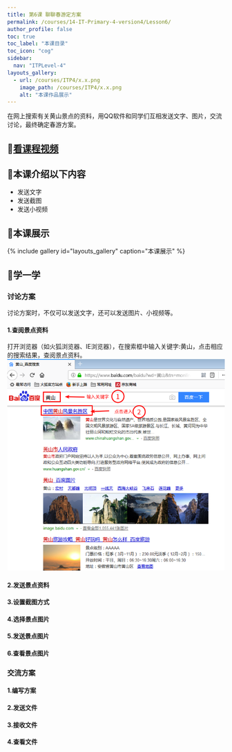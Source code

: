 ```yaml
---
title: 第6课 聊聊春游定方案
permalink: /courses/14-IT-Primary-4-version4/Lesson6/
author_profile: false
toc: true
toc_label: "本课目录"
toc_icon: "cog"
sidebar:
  nav: "ITPLevel-4"
layouts_gallery:
  - url: /courses/ITP4/x.x.png
    image_path: /courses/ITP4/x.x.png
    alt: "本课作品展示"
---
```

在网上搜索有关黄山景点的资料，用QQ软件和同学们互相发送文字、图片，交流讨论，最终确定春游方案。
## :cinema:[看课程视频](http://study.163.com)
## :mega:本课介绍以下内容
- 发送文字
- 发送截图
- 发送小视频
## :rainbow:本课展示
{% include gallery id="layouts_gallery" caption="本课展示" %}
## :electric_plug:学一学
### 讨论方案
讨论方案时，不仅可以发送文字，还可以发送图片、小视频等。
#### 1.查阅景点资料
打开浏览器（如火狐浏览器、IE浏览器），在搜索框中输入关键字:黄山，点击相应的搜索结果，查阅景点资料。
![](/courses/ITP4/6.2.png)
#### 2.发送景点资料

#### 3.设置截图方式
#### 4.选择景点图片
#### 5.发送景点图片
#### 6.查看景点图片
### 交流方案
#### 1.编写方案
#### 2.发送文件
#### 3.接收文件
#### 4.查看文件
